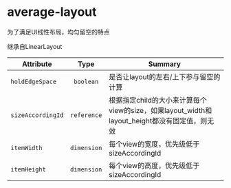 # average-layout
为了满足UI线性布局，均匀留空的特点

继承自LinearLayout

Attribute | Type | Summary
--- | :---: | ---
`holdEdgeSpace` | `boolean` | 是否让layout的左右/上下参与留空的计算
`sizeAccordingId` | `reference` | 根据指定child的大小来计算每个view的size，如果layout_width和layout_height都没有固定值，则无效
`itemWidth` | `dimension` | 每个view的宽度，优先级低于sizeAccordingId
`itemHeight` | `dimension` | 每个view的高度，优先级低于sizeAccordingId
